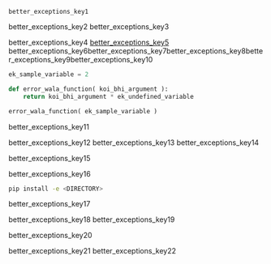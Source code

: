 ```ngMeta
better_exceptions_key1
```

better_exceptions_key2
better_exceptions_key3


better_exceptions_key4
[better_exceptions_key5](https://github.com/Qix-/better-exceptions)
better_exceptions_key6better_exceptions_key7better_exceptions_key8better_exceptions_key9better_exceptions_key10

```python
ek_sample_variable = 2

def error_wala_function( koi_bhi_argument ):
    return koi_bhi_argument * ek_undefined_variable

error_wala_function( ek_sample_variable )
```
better_exceptions_key11


better_exceptions_key12
better_exceptions_key13
better_exceptions_key14


better_exceptions_key15


better_exceptions_key16
```bash
pip install -e <DIRECTORY>
```
better_exceptions_key17


better_exceptions_key18
better_exceptions_key19


better_exceptions_key20


better_exceptions_key21
better_exceptions_key22
